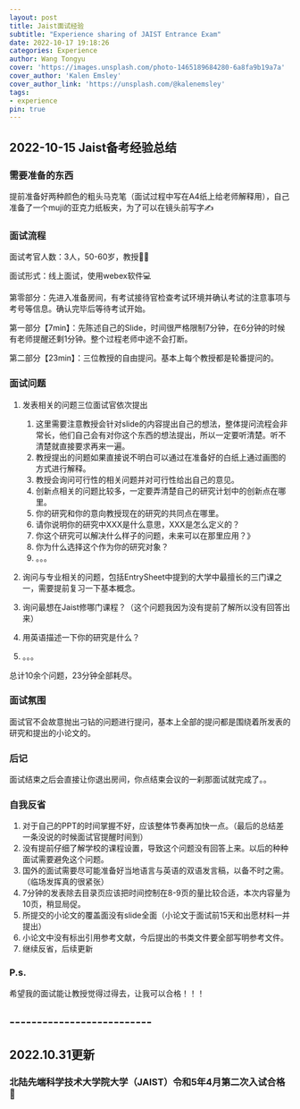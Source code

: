 ```yaml
---
layout: post
title: Jaist面试经验
subtitle: "Experience sharing of JAIST Entrance Exam"
date: 2022-10-17 19:18:26
categories: Experience
author: Wang Tongyu
cover: 'https://images.unsplash.com/photo-1465189684280-6a8fa9b19a7a'
cover_author: 'Kalen Emsley'
cover_author_link: 'https://unsplash.com/@kalenemsley'
tags: 
- experience
pin: true
---
```

## 2022-10-15 Jaist备考经验总结

### 需要准备的东西

提前准备好两种颜色的粗头马克笔（面试过程中写在A4纸上给老师解释用），自己准备了一个muji的亚克力纸板夹，为了可以在镜头前写字✍️

### 面试流程
面试考官人数：3人，50-60岁，教授🧑‍🏫

面试形式：线上面试，使用webex软件💻

第零部分：先进入准备房间，有考试接待官检查考试环境并确认考试的注意事项与考号等信息。确认完毕后等待考试开始。

第一部分【7min】：先陈述自己的Slide，时间很严格限制7分钟，在6分钟的时候有老师提醒还剩1分钟。整个过程老师中途不会打断。

第二部分【23min】：三位教授的自由提问。基本上每个教授都是轮番提问的。

### 面试问题

1. 发表相关的问题三位面试官依次提出
   1. 这里需要注意教授会针对slide的内容提出自己的想法，整体提问流程会非常长，他们自己会有对你这个东西的想法提出，所以一定要听清楚。听不清楚就直接要求再来一遍。
   2. 教授提出的问题如果直接说不明白可以通过在准备好的白纸上通过画图的方式进行解释。
   3. 教授会询问可行性的相关问题并对可行性给出自己的意见。
   4. 创新点相关的问题比较多，一定要弄清楚自己的研究计划中的创新点在哪里。
   5. 你的研究和你的意向教授现在的研究的共同点在哪里。
   6. 请你说明你的研究中XXX是什么意思，XXX是怎么定义的？
   7. 你这个研究可以解决什么样子的问题，未来可以在那里应用？》
   8. 你为什么选择这个作为你的研究对象？
   9. 。。。

2. 询问与专业相关的问题，包括EntrySheet中提到的大学中最擅长的三门课之一，需要提前复习一下基本概念。
3. 询问最想在Jaist修哪门课程？（这个问题我因为没有提前了解所以没有回答出来）
4. 用英语描述一下你的研究是什么？
5. 。。。

总计10余个问题，23分钟全部耗尽。

### 面试氛围
面试官不会故意抛出刁钻的问题进行提问，基本上全部的提问都是围绕着所发表的研究和提出的小论文的。

### 后记
面试结束之后会直接让你退出房间，你点结束会议的一刹那面试就完成了。。

### 自我反省
1. 对于自己的PPT的时间掌握不好，应该整体节奏再加快一点。（最后的总结差一条没说的时候面试官提醒时间到）
2. 没有提前仔细了解学校的课程设置，导致这个问题没有回答上来。以后的种种面试需要避免这个问题。
3. 国外的面试需要尽可能准备好当地语言与英语的双语发言稿，以备不时之需。（临场发挥真的很紧张）
4. 7分钟的发表除去目录页应该把时间控制在8-9页的量比较合适，本次内容量为10页，稍显局促。
5. 所提交的小论文的覆盖面没有slide全面（小论文于面试前15天和出愿材料一并提出）
6. 小论文中没有标出引用参考文献，今后提出的书类文件要全部写明参考文件。
7. 继续反省，后续更新


### P.s.
希望我的面试能让教授觉得过得去，让我可以合格！！！

## --------------------------
## 2022.10.31更新
### 北陆先端科学技术大学院大学（JAIST）令和5年4月第二次入试合格💮